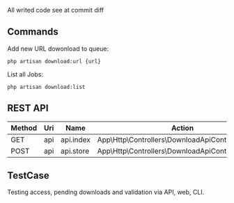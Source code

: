All writed code see at commit diff

## Commands

Add new URL dowonload to queue:
```
php artisan download:url {url}
```

List all Jobs:
```
php artisan download:list
```

## REST API

|Method|Uri|Name|Action|Comment|
|---|---|---|---|---|
| GET | api | api.index |App\Http\Controllers\DownloadApiController@index |api| Return job list |
| POST | api | api.store |App\Http\Controllers\DownloadApiController@store |api| Add new {url} dowonload to queue|

## TestCase

Testing access, pending downloads and validation via API, web, CLI.
